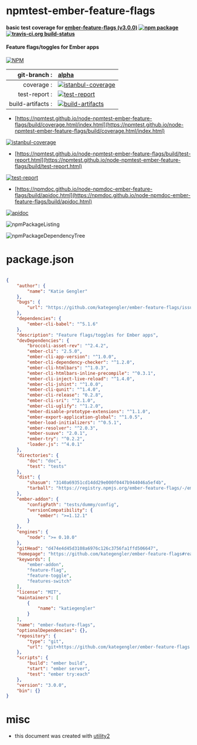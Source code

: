 # npmtest-ember-feature-flags

#### basic test coverage for  [ember-feature-flags (v3.0.0)](https://github.com/kategengler/ember-feature-flags#readme)  [![npm package](https://img.shields.io/npm/v/npmtest-ember-feature-flags.svg?style=flat-square)](https://www.npmjs.org/package/npmtest-ember-feature-flags) [![travis-ci.org build-status](https://api.travis-ci.org/npmtest/node-npmtest-ember-feature-flags.svg)](https://travis-ci.org/npmtest/node-npmtest-ember-feature-flags)

#### Feature flags/toggles for Ember apps

[![NPM](https://nodei.co/npm/ember-feature-flags.png?downloads=true&downloadRank=true&stars=true)](https://www.npmjs.com/package/ember-feature-flags)

| git-branch : | [alpha](https://github.com/npmtest/node-npmtest-ember-feature-flags/tree/alpha)|
|--:|:--|
| coverage : | [![istanbul-coverage](https://npmtest.github.io/node-npmtest-ember-feature-flags/build/coverage.badge.svg)](https://npmtest.github.io/node-npmtest-ember-feature-flags/build/coverage.html/index.html)|
| test-report : | [![test-report](https://npmtest.github.io/node-npmtest-ember-feature-flags/build/test-report.badge.svg)](https://npmtest.github.io/node-npmtest-ember-feature-flags/build/test-report.html)|
| build-artifacts : | [![build-artifacts](https://npmtest.github.io/node-npmtest-ember-feature-flags/glyphicons_144_folder_open.png)](https://github.com/npmtest/node-npmtest-ember-feature-flags/tree/gh-pages/build)|

- [https://npmtest.github.io/node-npmtest-ember-feature-flags/build/coverage.html/index.html](https://npmtest.github.io/node-npmtest-ember-feature-flags/build/coverage.html/index.html)

[![istanbul-coverage](https://npmtest.github.io/node-npmtest-ember-feature-flags/build/screenCapture.buildCi.browser.%252Ftmp%252Fbuild%252Fcoverage.lib.html.png)](https://npmtest.github.io/node-npmtest-ember-feature-flags/build/coverage.html/index.html)

- [https://npmtest.github.io/node-npmtest-ember-feature-flags/build/test-report.html](https://npmtest.github.io/node-npmtest-ember-feature-flags/build/test-report.html)

[![test-report](https://npmtest.github.io/node-npmtest-ember-feature-flags/build/screenCapture.buildCi.browser.%252Ftmp%252Fbuild%252Ftest-report.html.png)](https://npmtest.github.io/node-npmtest-ember-feature-flags/build/test-report.html)

- [https://npmdoc.github.io/node-npmdoc-ember-feature-flags/build/apidoc.html](https://npmdoc.github.io/node-npmdoc-ember-feature-flags/build/apidoc.html)

[![apidoc](https://npmdoc.github.io/node-npmdoc-ember-feature-flags/build/screenCapture.buildCi.browser.%252Ftmp%252Fbuild%252Fapidoc.html.png)](https://npmdoc.github.io/node-npmdoc-ember-feature-flags/build/apidoc.html)

![npmPackageListing](https://npmtest.github.io/node-npmtest-ember-feature-flags/build/screenCapture.npmPackageListing.svg)

![npmPackageDependencyTree](https://npmtest.github.io/node-npmtest-ember-feature-flags/build/screenCapture.npmPackageDependencyTree.svg)



# package.json

```json

{
    "author": {
        "name": "Katie Gengler"
    },
    "bugs": {
        "url": "https://github.com/kategengler/ember-feature-flags/issues"
    },
    "dependencies": {
        "ember-cli-babel": "^5.1.6"
    },
    "description": "Feature flags/toggles for Ember apps",
    "devDependencies": {
        "broccoli-asset-rev": "^2.4.2",
        "ember-cli": "2.5.0",
        "ember-cli-app-version": "^1.0.0",
        "ember-cli-dependency-checker": "^1.2.0",
        "ember-cli-htmlbars": "^1.0.3",
        "ember-cli-htmlbars-inline-precompile": "^0.3.1",
        "ember-cli-inject-live-reload": "^1.4.0",
        "ember-cli-jshint": "^1.0.0",
        "ember-cli-qunit": "^1.4.0",
        "ember-cli-release": "0.2.8",
        "ember-cli-sri": "^2.1.0",
        "ember-cli-uglify": "^1.2.0",
        "ember-disable-prototype-extensions": "^1.1.0",
        "ember-export-application-global": "^1.0.5",
        "ember-load-initializers": "^0.5.1",
        "ember-resolver": "^2.0.3",
        "ember-suave": "2.0.1",
        "ember-try": "^0.2.2",
        "loader.js": "^4.0.1"
    },
    "directories": {
        "doc": "doc",
        "test": "tests"
    },
    "dist": {
        "shasum": "3140a69351cd14dd29e000f0447b944046a5ef4b",
        "tarball": "https://registry.npmjs.org/ember-feature-flags/-/ember-feature-flags-3.0.0.tgz"
    },
    "ember-addon": {
        "configPath": "tests/dummy/config",
        "versionCompatibility": {
            "ember": ">=1.12.1"
        }
    },
    "engines": {
        "node": ">= 0.10.0"
    },
    "gitHead": "d474e4d45d3108a6976c126c3756fa1ffd506647",
    "homepage": "https://github.com/kategengler/ember-feature-flags#readme",
    "keywords": [
        "ember-addon",
        "feature-flag",
        "feature-toggle",
        "features-switch"
    ],
    "license": "MIT",
    "maintainers": [
        {
            "name": "katiegengler"
        }
    ],
    "name": "ember-feature-flags",
    "optionalDependencies": {},
    "repository": {
        "type": "git",
        "url": "git+https://github.com/kategengler/ember-feature-flags.git"
    },
    "scripts": {
        "build": "ember build",
        "start": "ember server",
        "test": "ember try:each"
    },
    "version": "3.0.0",
    "bin": {}
}
```



# misc
- this document was created with [utility2](https://github.com/kaizhu256/node-utility2)
